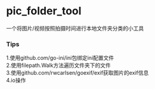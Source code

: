 # pic_folder_tool
一个将图片/视频按照拍摄时间进行本地文件夹分类的小工具  
### Tips
1.使用github.com/go-ini/ini包绑定ini配置文件  
2.使用filepath.Walk方法遍历文件夹下的文件  
3.使用github.com/rwcarlsen/goexif/exif获取图片的exif信息  
4.io操作

